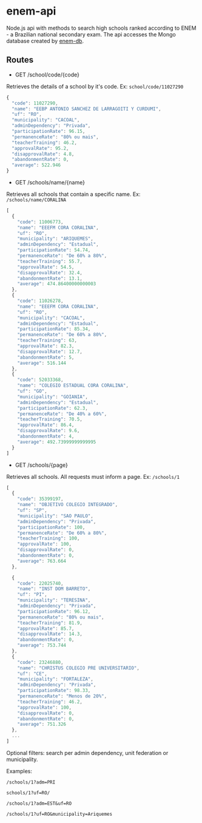 # enem-api

Node.js api with methods to search high schools ranked according to ENEM - a Brazilian national secondary exam. The api accesses the Mongo database created by [enem-db](https://github.com/pmelin/enem-db).

## Routes

- GET /school/code/{code}

Retrieves the details of a school by it's code. Ex: `school/code/11027290`

```javascript
{
  "code": 11027290,
  "name": "EEBP ANTONIO SANCHEZ DE LARRAGOITI Y CURDUMI",
  "uf": "RO",
  "municipality": "CACOAL",
  "adminDependency": "Privada",
  "participationRate": 96.15,
  "permanenceRate": "80% ou mais",
  "teacherTraining": 46.2,
  "approvalRate": 95.2,
  "disapprovalRate": 4.8,
  "abandonmentRate": 0,
  "average": 522.946
}
```

- GET /schools/name/{name}

Retrieves all schools that contain a specific name. Ex: `/schools/name/CORALINA`

```javascript
[
  {
    "code": 11006773,
    "name": "EEEFM CORA CORALINA",
    "uf": "RO",
    "municipality": "ARIQUEMES",
    "adminDependency": "Estadual",
    "participationRate": 54.74,
    "permanenceRate": "De 60% a 80%",
    "teacherTraining": 55.7,
    "approvalRate": 54.5,
    "disapprovalRate": 32.4,
    "abandonmentRate": 13.1,
    "average": 474.86400000000003
  },
  {
    "code": 11026278,
    "name": "EEEFM CORA CORALINA",
    "uf": "RO",
    "municipality": "CACOAL",
    "adminDependency": "Estadual",
    "participationRate": 85.34,
    "permanenceRate": "De 60% a 80%",
    "teacherTraining": 63,
    "approvalRate": 82.3,
    "disapprovalRate": 12.7,
    "abandonmentRate": 5,
    "average": 516.144
  },
  {
    "code": 52033368,
    "name": "COLEGIO ESTADUAL CORA CORALINA",
    "uf": "GO",
    "municipality": "GOIANIA",
    "adminDependency": "Estadual",
    "participationRate": 62.3,
    "permanenceRate": "De 40% a 60%",
    "teacherTraining": 70.5,
    "approvalRate": 86.4,
    "disapprovalRate": 9.6,
    "abandonmentRate": 4,
    "average": 492.73999999999995
  }
]
```

- GET /schools/{page}

Retrieves all schools. All requests must inform a page. Ex: `/schools/1`
```javascript
[
  {
    "code": 35399197,
    "name": "OBJETIVO COLEGIO INTEGRADO",
    "uf": "SP",
    "municipality": "SAO PAULO",
    "adminDependency": "Privada",
    "participationRate": 100,
    "permanenceRate": "De 60% a 80%",
    "teacherTraining": 100,
    "approvalRate": 100,
    "disapprovalRate": 0,
    "abandonmentRate": 0,
    "average": 763.664
  },

  {
    "code": 22025740,
    "name": "INST DOM BARRETO",
    "uf": "PI",
    "municipality": "TERESINA",
    "adminDependency": "Privada",
    "participationRate": 96.12,
    "permanenceRate": "80% ou mais",
    "teacherTraining": 81.9,
    "approvalRate": 85.7,
    "disapprovalRate": 14.3,
    "abandonmentRate": 0,
    "average": 753.744
  },
  {
    "code": 23246880,
    "name": "CHRISTUS COLEGIO PRE UNIVERSITARIO",
    "uf": "CE",
    "municipality": "FORTALEZA",
    "adminDependency": "Privada",
    "participationRate": 98.33,
    "permanenceRate": "Menos de 20%",
    "teacherTraining": 46.2,
    "approvalRate": 100,
    "disapprovalRate": 0,
    "abandonmentRate": 0,
    "average": 751.326
  },
  ...
]
```
Optional filters: search per admin dependency, unit federation or municipality.

Examples:

`/schools/1?adm=PRI`

`schools/1?uf=RO/`

`/schools/1?adm=EST&uf=RO`

`/schools/1?uf=RO&municipality=Ariquemes`

